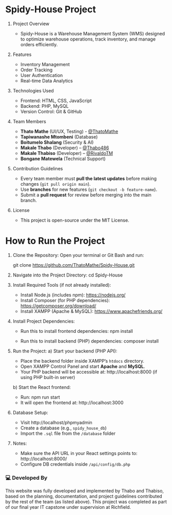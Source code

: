Spidy-House Project  
===================  

1. Project Overview  
   - Spidy-House is a Warehouse Management System (WMS) designed to optimize warehouse operations, track inventory, and manage orders efficiently.  

2. Features  
   - Inventory Management  
   - Order Tracking  
   - User Authentication  
   - Real-time Data Analytics  

3. Technologies Used  
   - Frontend: HTML, CSS, JavaScript  
   - Backend: PHP, MySQL  
   - Version Control: Git & GitHub  

4. Team Members  
   - **Thato Mathe** (UI/UX, Testing) - [@ThatoMathe](https://github.com/ThatoMathe) 
   - **Tapiwanashe Mtombeni** (Database)
   - **Boitumelo Shalang** (Security & AI)
   - **Makale Thabo** (Developer) – [@Thabo486](https://github.com/Thabo486)
   - **Makale Thabiso** (Developer) – [@RivaldoTM](https://github.com/RivaldoTM)
   - **Bongane Matewela** (Technical Support)

5. Contribution Guidelines  
   - Every team member must **pull the latest updates** before making changes (`git pull origin main`).  
   - Use **branches** for new features (`git checkout -b feature-name`).  
   - Submit a **pull request** for review before merging into the main branch.  

8. License  
   - This project is open-source under the MIT License.


How to Run the Project
======================

1. Clone the Repository:
   Open your terminal or Git Bash and run:

   git clone https://github.com/ThatoMathe/Spidy-House.git

2. Navigate into the Project Directory:
   cd Spidy-House

3. Install Required Tools (if not already installed):
   - Install Node.js (includes npm): https://nodejs.org/
   - Install Composer (for PHP dependencies): https://getcomposer.org/download/
   - Install XAMPP (Apache & MySQL): https://www.apachefriends.org/

4. Install Project Dependencies:
   - Run this to install frontend dependencies:
     npm install

   - Run this to install backend (PHP) dependencies:
     composer install

5. Run the Project:
   a) Start your backend (PHP API):
      - Place the backend folder inside XAMPP’s `htdocs` directory.
      - Open XAMPP Control Panel and start **Apache** and **MySQL**.
      - Your PHP backend will be accessible at:
        http://localhost:8000 (if using PHP built-in server)

   b) Start the React frontend:
      - Run:
        npm run start
      - It will open the frontend at:
        http://localhost:3000

6. Database Setup:
   - Visit http://localhost/phpmyadmin
   - Create a database (e.g., `spidy_house_db`)
   - Import the `.sql` file from the `/database` folder

7. Notes:
   - Make sure the API URL in your React settings points to:
     http://localhost:8000/
   - Configure DB credentials inside `/api/config/db.php`

### 💻 Developed By
This website was fully developed and implemented by Thabo and Thabiso,
based on the planning, documentation, and project guidelines contributed by the rest of the team (as listed above).
This project was completed as part of our final year IT capstone under supervision at Richfield.

